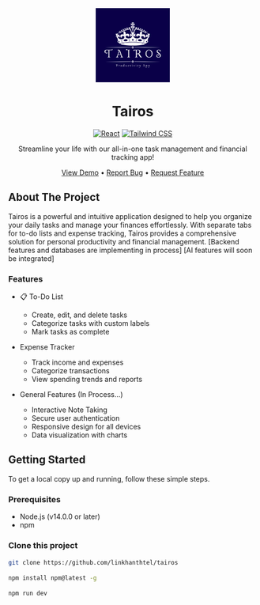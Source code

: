 <div align="center">
  <img src="/client/public/logo.png" alt="LifeTrack Logo" width="150"/>

  # Tairos

  [![React](https://img.shields.io/badge/React-20232A?style=for-the-badge&logo=react&logoColor=61DAFB)](https://reactjs.org/)
  [![Tailwind CSS](https://img.shields.io/badge/Tailwind_CSS-38B2AC?style=for-the-badge&logo=tailwind-css&logoColor=white)](https://tailwindcss.com/)

  Streamline your life with our all-in-one task management and financial tracking app!

  [View Demo](https://tairos-two.vercel.app/) • [Report Bug](https://github.com/linkhanthtel/tairos) • [Request Feature](https://github.com/linkhanthtel/tairos/issues)

</div>

## About The Project

Tairos is a powerful and intuitive application designed to help you organize your daily tasks and manage your finances effortlessly. With separate tabs for to-do lists and expense tracking, Tairos provides a comprehensive solution for personal productivity and financial management. [Backend features and databases are implementing in process] [AI features will soon be integrated]

### Features

- 📋 To-Do List
  - Create, edit, and delete tasks
  - Categorize tasks with custom labels
  - Mark tasks as complete

- Expense Tracker
  - Track income and expenses
  - Categorize transactions
  - View spending trends and reports

- General Features (In Process...)
  - Interactive Note Taking
  - Secure user authentication
  - Responsive design for all devices
  - Data visualization with charts

## Getting Started

To get a local copy up and running, follow these simple steps.

### Prerequisites

- Node.js (v14.0.0 or later)
- npm

### Clone this project
  ```sh
  git clone https://github.com/linkhanthtel/tairos
  ```

  ```sh
  npm install npm@latest -g
  ```

  ```sh
  npm run dev
  ```
